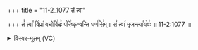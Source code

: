 +++
title = "11-2_1077 तं त्वा"

+++
तं꣢ त्वा꣣ वि꣡प्रा꣢ वचो꣣वि꣢दः꣣ प꣡रि꣢ष्कृण्वन्ति धर्ण꣣सि꣢म्। सं꣡ त्वा꣢ मृजन्त्या꣣य꣡वः꣢ ॥ 11-2:1077 ॥

<details><summary>विस्वर-मूलम् (VC)</summary>

तं त्वा विप्रा वचोविदः परिष्कृण्वन्ति धर्णसिम् । सं त्वा मृजन्त्यायवः ॥१०७७॥
</details>